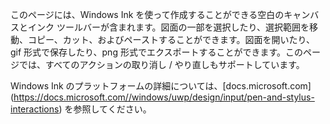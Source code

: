 ﻿このページには、Windows Ink を使って作成することができる空白のキャンバスとインク ツールバーが含まれます。図面の一部を選択したり、選択範囲を移動、コピー、カット、およびペーストすることができます。図面を開いたり、gif 形式で保存したり、png 形式でエクスポートすることができます。このページでは、すべてのアクションの取り消し / やり直しもサポートしています。
 
Windows Ink のプラットフォームの詳細については、[docs.microsoft.com] (https://docs.microsoft.com//windows/uwp/design/input/pen-and-stylus-interactions) を参照してください。